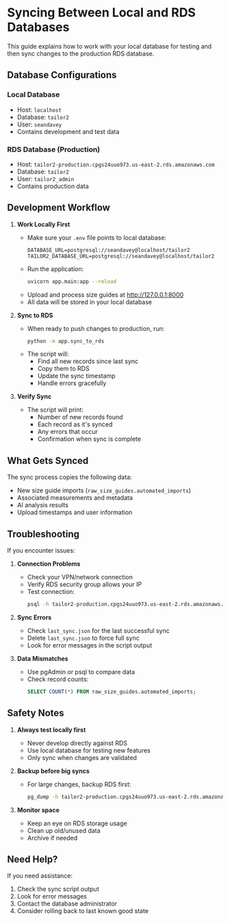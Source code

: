 # Syncing Between Local and RDS Databases

This guide explains how to work with your local database for testing and then sync changes to the production RDS database.

## Database Configurations

### Local Database
- Host: `localhost`
- Database: `tailor2`
- User: `seandavey`
- Contains development and test data

### RDS Database (Production)
- Host: `tailor2-production.cpgs24uuo973.us-east-2.rds.amazonaws.com`
- Database: `tailor2`
- User: `tailor2_admin`
- Contains production data

## Development Workflow

1. **Work Locally First**
   - Make sure your `.env` file points to local database:
     ```
     DATABASE_URL=postgresql://seandavey@localhost/tailor2
     TAILOR2_DATABASE_URL=postgresql://seandavey@localhost/tailor2
     ```
   - Run the application:
     ```bash
     uvicorn app.main:app --reload
     ```
   - Upload and process size guides at http://127.0.0.1:8000
   - All data will be stored in your local database

2. **Sync to RDS**
   - When ready to push changes to production, run:
     ```bash
     python -m app.sync_to_rds
     ```
   - The script will:
     - Find all new records since last sync
     - Copy them to RDS
     - Update the sync timestamp
     - Handle errors gracefully

3. **Verify Sync**
   - The script will print:
     - Number of new records found
     - Each record as it's synced
     - Any errors that occur
     - Confirmation when sync is complete

## What Gets Synced

The sync process copies the following data:
- New size guide imports (`raw_size_guides.automated_imports`)
- Associated measurements and metadata
- AI analysis results
- Upload timestamps and user information

## Troubleshooting

If you encounter issues:

1. **Connection Problems**
   - Check your VPN/network connection
   - Verify RDS security group allows your IP
   - Test connection:
     ```bash
     psql -h tailor2-production.cpgs24uuo973.us-east-2.rds.amazonaws.com -U tailor2_admin -d tailor2
     ```

2. **Sync Errors**
   - Check `last_sync.json` for the last successful sync
   - Delete `last_sync.json` to force full sync
   - Look for error messages in the script output

3. **Data Mismatches**
   - Use pgAdmin or psql to compare data
   - Check record counts:
     ```sql
     SELECT COUNT(*) FROM raw_size_guides.automated_imports;
     ```

## Safety Notes

1. **Always test locally first**
   - Never develop directly against RDS
   - Use local database for testing new features
   - Only sync when changes are validated

2. **Backup before big syncs**
   - For large changes, backup RDS first:
     ```bash
     pg_dump -h tailor2-production.cpgs24uuo973.us-east-2.rds.amazonaws.com -U tailor2_admin tailor2 > backup.sql
     ```

3. **Monitor space**
   - Keep an eye on RDS storage usage
   - Clean up old/unused data
   - Archive if needed

## Need Help?

If you need assistance:
1. Check the sync script output
2. Look for error messages
3. Contact the database administrator
4. Consider rolling back to last known good state 